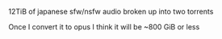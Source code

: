 12TiB of japanese sfw/nsfw audio broken up into two torrents

Once I convert it to opus I think it will be ~800 GiB or less
